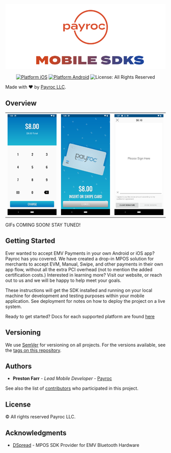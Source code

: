 ![Payroc Mobile SDK: Omnichannel payments](PayrocBanner.jpg)

<p align="center">
<a href="https://github.com/payroc/mobile_sdks/wiki/iOS-MPOS-SDK"><img src="https://img.shields.io/badge/platform-iOS-blue.svg?style=flat" alt="Platform iOS" /></a>
<a href="https://github.com/payroc/mobile_sdks/wiki/Android-MPOS-SDK"><img src="https://img.shields.io/badge/platform-Android-blue.svg?style=flat" alt="Platform Android" /></a>
<img src="http://img.shields.io/badge/license-All Rights Reserved-red.svg?style=flat" alt="License: All Rights Reserved" />
</p>

Made with ❤️ by [Payroc LLC](https://www.payroc.com).

## Overview

<table>
  <tr>
    <th>
      <img src="Example/Media/PayrocMPOSExample1.png" width="220" alt=""/>
    </th>
    <th>
      <img src="Example/Media/PayrocMPOSExample2.png" width="220" alt=""/>
    </th>
    <th>
    <img src="Example/Media/PayrocMPOSExample3.png" width="220" alt=""/>
    </th>
  </tr>
</table>

GIFs COMING SOON! STAY TUNED!

## Getting Started

Ever wanted to accept EMV Payments in your own Android or iOS app? Payroc has you covered. We have created a drop-in MPOS solution for merchants to accept EVM, Manual, Swipe, and other payments in their own app flow, without all the extra PCI overhead (not to mention the added certification costs.) Interested in learning more? Visit our website, or reach out to us and we will be happy to help meet your goals.

These instructions will get the SDK installed and running on your local machine for development and testing purposes within your mobile application. See deployment for notes on how to deploy the project on a live system.

Ready to get started? Docs for each supported platform are found [here](https://github.com/payroc/mobile_sdks/wiki)

## Versioning

We use [SemVer](http://semver.org/) for versioning on all projects. For the versions available, see the [tags on this repository](https://github.com/payroc/mobile_sdk/tags). 

## Authors

* **Preston Farr** - *Lead Mobile Developer* - [Payroc](https://github.com/payroc)

See also the list of [contributors](https://github.com/payroc/mobile_sdks/contributors) who participated in this project.

## License

© All rights reserved Payroc LLC. 

## Acknowledgments

* [DSpread](https://gitlab.com/dspread) - MPOS SDK Provider for EMV Bluetooth Hardware 
 

